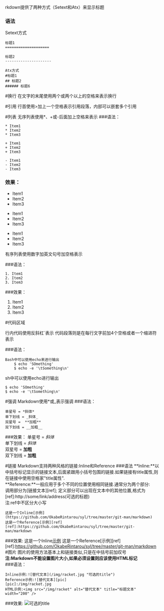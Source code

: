 rkdown提供了两种方式（Setext和Atx）来显示标题

### 语法

Setext方式

```
标题1
====================

标题2
---------------------

Atx方式
#标题1
## 标题2
###### 标题6
```

#换行
在文字的末尾使用两个或两个以上的空格来表示换行

#引用
行首使用>加上一个空格表示引用段落，内部可以嵌套多个引用


#列表
无序列表使用*、+或-后面加上空格来表示
###语法：
```
* Item1
* Item2
* Item3

+ Item1
+ Item2
+ Item3

- Item1
- Item2
- Item3

```

### 效果：

* Item1
* Item2
* Item3

+ Item1
+ Item2
+ Item3

- Item1
- Item2
- Item3


有序列表使用数字加英文句号加空格表示

###语法：
```
1. Item1
2. Item2
3. Item3

```

###效果：
1. Item1
2. Item2
3. Item3


#代码区域

行内代码使用反斜杠`表示
代码段落则是在每行文字前加4个空格或者一个缩进符表示

###语法：
```
Bash中可以使用echo来进行输出
    $ echo 'SOmething'
    $ echo -e '\tSomething\n'
```
sh中可以使用echo进行输出   

    $ echo 'SOmething'       
    $ echo -e '\tSomething\n' 

#强调
Markdown使用\*或\_表示强调
###语法：
```
单星号 = *斜体*
单下划线 = _斜体_
双星号 =  **加粗**
双下划线 = __加粗__
```
###效果：
单星号 = *斜体*  
单下划线 = _斜体_  
双星号 = **加粗**  
双下划线 = __加粗__  

#链接
Markdown支持两种风格的链接:Inline和Reference
###语法
**Inline:**以中括号标记显示的链接文本,后面紧跟用小括号包围的链接.如果链接有title属性,则在链接中使用空格家"title属性".  
**Reference:**一般应用于多个不同的位置使用相同链接.通常分为两个部分:  
调用部分为[链接文本][ref];
定义部分可以出现在文本中的其他位置,格式为[ref]:http://some/link/address(可选的标题)  
注:ref中不区分大小写
```
这是一个Inline[示例](https://github.com/OkabeRintarou/syl/tree/master/git-man/markdown)
这是一个Reference[示例][ref]
[ref]:https://github.com/OkabeRintarou/syl/tree/master/git-man/markdown
```
###效果:
这是一个Inline[示例](https://github.com/OkabeRintarou/syl/tree/master/git-man/markdown)
这是一个Reference[示例][ref]
[ref]:https://github.com/OkabeRintarou/syl/tree/master/git-man/markdown
#图片
图片的使用方法基本上和链接类似,只是在中括号前加叹号     
**注:Markdown不能设置图片大小,如果必须设置则应该使用HTML标记<img>**   
###语法：
```
Inline示例:![替代文本](/img/racket.jpg "可选的title")
Reference示例:![替代文本][pic]
[pic]:/img/racket.jpg
HTML示例:<img src="/img/racket" alt="替代文本" title="标题文本" width="200" />
```
###效果:
![](//img/racket.jpg "可选的title")
